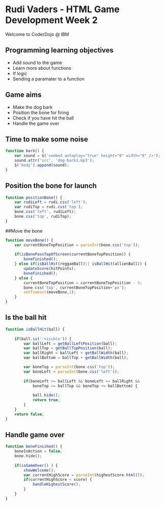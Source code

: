 Rudi Vaders - HTML Game Development Week 2
=========================

Welcome to CoderDojo @ IBM

## Programming learning objectives
* Add sound to the game
* Learn more about functions
* If logic 
* Sending a paramater to a function

## Game aims
* Make the dog bark
* Position the bone for firing
* Check if you have hit the ball
* Handle the game over

## Time to make some noise

````javascript
function bark() {
	var sound = $('<embed autoplay="true" height="0" width="0" />');
	sound.attr('src', 'dog-bark1.mp3');
	$('body').append(sound);
}
````

## Position the bone for launch

````javascript
function positionBone() {
	var rudiLeft = rudi.css('left');
	var rudiTop = rudi.css('top');
	bone.css('left', rudiLeft);
  	bone.css('top', rudiTop);
}
````

##Move the bone

````javascript
function moveBone() {
	var currentBoneTopPosition = parseInt(bone.css('top'));
		
	if(isBonePassTopOfScreen(currentBoneTopPosition)) {
		boneFinished();
	} else if(isBallHit(reggaeBall)|| isBallHit(allienBall)) {
		updateScore(hitPoints);
		boneFinished();
	} else {
		currentBoneTopPosition = currentBoneTopPosition - 5;
		bone.css('top', currentBoneTopPosition+'px');
		setTimeout(moveBone,1);
	}
}
````
## Is the ball hit

````javascript
function isBallHit(ball) {
	
	if(ball.is(':visible')) {
		var ballLeft = getBallLeftPosition(ball);
		var ballTop = getBallTopPosition(ball);
		var ballRight = ballLeft + getBallWidth(ball);
 		var ballBottom = ballTop + getBallWidth(ball);

 		var boneTop = parseInt(bone.css('top'));
 		var boneLeft = parseInt(bone.css('left'));
	
   		if(boneLeft >= ballLeft && boneLeft <= ballRight &&
 			boneTop >= ballTop && boneTop <= ballBottom) {
	
 			ball.hide();
 			return true;	
 		}
 	}
	return false;
}
````

## Handle game over

````javascript
function boneFinished() {
	boneInAction = false;
	bone.hide();
	
	if(isGameOver() ) {
		showWelcome();
		var currentHighScore = parseInt(highestScore.html());
 		if(currentHighScore < score) {
			handleHighestScore();
		}
	}	
}
````

